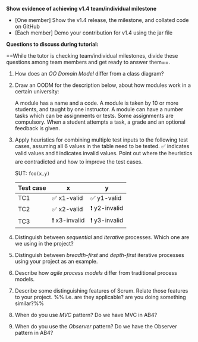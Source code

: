 **Show evidence of achieving v1.4 team/individual milestone**
* [One member] Show the v1.4 release, the milestone, and collated code on GitHub
* [Each member] Demo your contribution for v1.4 using the jar file 

**Questions to discuss during tutorial:**

==While the tutor is checking team/individual milestones, divide these questions among team members and get ready to answer them==. 

1. How does an _OO Domain Model_ differ from a class diagram?

1. Draw an OODM for the description below, about how modules work in a certain university:

   <tip-box> 

   A module has a name and a code. A module is taken by 10 or more students, and taught by one instructor. A module can have a number tasks which can be assignments or tests. Some assignments are compulsory. When a student attempts a task, a grade and an optional feedback is given.

   </tip-box>

1. Apply heuristics for combining multiple test inputs to the following test cases, assuming all 6 values in the table need to be tested. :white_check_mark: indicates valid values and :exclamation: indicates invalid values. Point out where the heuristics are contradicted and how to improve the test cases.

   <tip-box> 
   
   SUT: `foo(x,y)`
   
   Test case |  x  |  y
   --------- | --- | ---
   TC1 | :white_check_mark: x1-valid | :white_check_mark: y1-valid
   TC2 | :white_check_mark: x2-valid | :exclamation: y2-invalid
   TC3 | :exclamation: x3-invalid | :exclamation: y3-invalid
   
   </tip-box>


1. Distinguish between _sequential_ and _iterative_ processes. Which one are we using in the project?

1. Distinguish between _breadth-first_ and _depth-first_ iterative processes using your project as an example.

1. Describe how _agile process models_ differ from traditional process models.

1. Describe some distinguishing features of Scrum. Relate those features to your project. %%&nbsp;i.e. are they applicable? are you doing something similar?%%
    
1. When do you use _MVC_ pattern? Do we have MVC in AB4?

1. When do you use the _Observer_ pattern? Do we have the Observer pattern in AB4?

